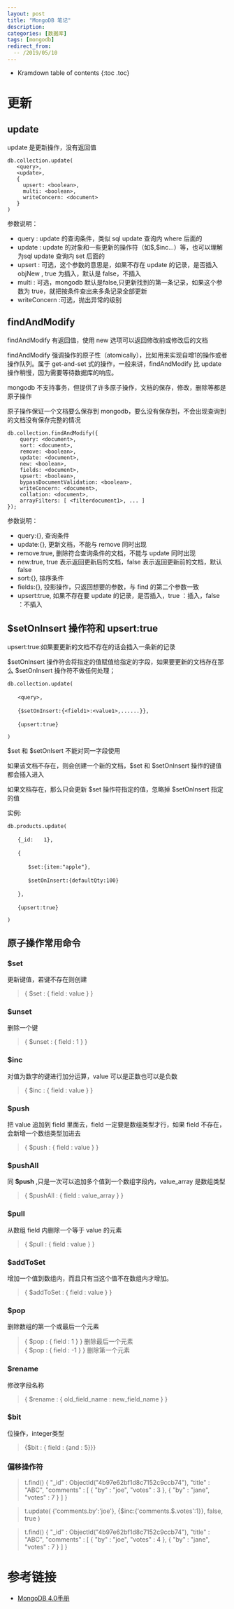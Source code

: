 ```yaml
---
layout: post
title: "MongoDB 笔记"
description:
categories: [数据库]
tags: [mongodb]
redirect_from:
  -- /2019/05/10
---
```


* Kramdown table of contents
{:toc .toc}

# 更新

## update

update 是更新操作，没有返回值

``` 
db.collection.update(
   <query>,
   <update>,
   {
     upsert: <boolean>,
     multi: <boolean>,
     writeConcern: <document>
   }
)
```

参数说明：

* query : update 的查询条件，类似 sql update 查询内 where 后面的  
* update : update 的对象和一些更新的操作符（如\$,\$inc...）等，也可以理解为sql update 查询内 set 后面的  
* upsert : 可选，这个参数的意思是，如果不存在 update 的记录，是否插入 objNew , true 为插入，默认是 false，不插入  
* multi : 可选，mongodb 默认是false,只更新找到的第一条记录，如果这个参数为 true，就把按条件查出来多条记录全部更新  
* writeConcern :可选，抛出异常的级别

## findAndModify

findAndModify 有返回值，使用 new 选项可以返回修改前或修改后的文档

findAndModify 强调操作的原子性（atomically），比如用来实现自增1的操作或者操作队列。属于 get-and-set 式的操作，一般来讲，findAndModify 比 update 操作稍慢，因为需要等待数据库的响应。

mongodb 不支持事务，但提供了许多原子操作，文档的保存，修改，删除等都是原子操作

原子操作保证一个文档要么保存到 mongodb，要么没有保存到，不会出现查询到的文档没有保存完整的情况


```
db.collection.findAndModify({
    query: <document>,
    sort: <document>,
    remove: <boolean>,
    update: <document>,
    new: <boolean>,
    fields: <document>,
    upsert: <boolean>,
    bypassDocumentValidation: <boolean>,
    writeConcern: <document>,
    collation: <document>,
    arrayFilters: [ <filterdocument1>, ... ]
});
```

参数说明：

* query:{}, 查询条件  
* update:{}, 更新文档，不能与 remove 同时出现  
* remove:true, 删除符合查询条件的文档，不能与 update 同时出现  
* new:true, true 表示返回更新后的文档，false 表示返回更新前的文档，默认 false  
* sort:{}, 排序条件  
* fields:{}, 投影操作，只返回想要的参数，与 find 的第二个参数一致  
* upsert:true, 如果不存在要 update 的记录，是否插入，true ：插入，false ：不插入

## $setOnInsert 操作符和 upsert:true

upsert:true:如果要更新的文档不存在的话会插入一条新的记录

\$setOnInsert 操作符会将指定的值赋值给指定的字段，如果要更新的文档存在那么 \$setOnInsert 操作符不做任何处理；

```
db.collection.update(

　　<query>,

　　{$setOnInsert:{<field1>:<value1>,......}},

　　{upsert:true}

)
```

\$set 和 \$setOnIsert 不能对同一字段使用  

如果该文档不存在，则会创建一个新的文档，\$set 和 \$setOnInsert 操作的键值都会插入进入  

如果文档存在，那么只会更新 \$set 操作符指定的值，忽略掉 \$setOnInsert 指定的值

实例:  
```
db.products.update(

　　{_id:　　1},

　　{

　　　　$set:{item:"apple"},

　　　　$setOnInsert:{defaultQty:100}

　　},

　　{upsert:true}

)
```


## 原子操作常用命令

### $set
更新键值，若键不存在则创建

> { $set : { field : value } }

### $unset
删除一个键

> { $unset : { field : 1 } }

### $inc
对值为数字的键进行加分运算，value 可以是正数也可以是负数

> { $inc : { field : value } }

### $push
把 value 追加到 field 里面去，field 一定要是数组类型才行，如果 field 不存在，会新增一个数组类型加进去

> { $push : { field : value } }

### $pushAll
同 **$push** ,只是一次可以追加多个值到一个数组字段内，value_array 是数组类型

> { $pushAll : { field : value_array } }

### $pull
从数组 field 内删除一个等于 value 的元素

> { $pull : { field : value } }

### $addToSet
增加一个值到数组内，而且只有当这个值不在数组内才增加。

> { $addToSet : { field : value } }

### $pop
删除数组的第一个或最后一个元素

> { $pop : { field : 1 } } 删除最后一个元素  
> { $pop : { field : -1 } }  删除第一个元素

### $rename
修改字段名称

> { $rename : { old_field_name : new_field_name } }

### $bit
位操作，integer类型

> {$bit : { field : {and : 5}}}

### 偏移操作符

> t.find() { "_id" : ObjectId("4b97e62bf1d8c7152c9ccb74"), "title" : "ABC", "comments" : [ { "by" : "joe", "votes" : 3 }, { "by" : "jane", "votes" : 7 } ] }
 
> t.update( {'comments.by':'joe'}, {$inc:{'comments.$.votes':1}}, false, true )
 
> t.find() { "_id" : ObjectId("4b97e62bf1d8c7152c9ccb74"), "title" : "ABC", "comments" : [ { "by" : "joe", "votes" : 4 }, { "by" : "jane", "votes" : 7 } ] }

# 参考链接

* [MongoDB 4.0手册](https://docs.mongodb.com/manual/)